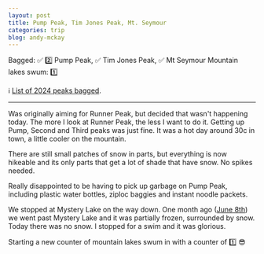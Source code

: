 ```yaml
---
layout: post
title: Pump Peak, Tim Jones Peak, Mt. Seymour
categories: trip
blog: andy-mckay
---
```


Bagged: ✅ 2️⃣ Pump Peak, ✅ Tim Jones Peak, ✅ Mt Seymour
Mountain lakes swum: 1️⃣
<p>ℹ️ <a href="/files/peaks-bagged.html">List of 2024 peaks bagged</a>.</p>

<hr class="florished">

Was originally aiming for Runner Peak, but decided that wasn't happening today. The more I look at Runner Peak, the less I want to do it. Getting up Pump, Second and Third peaks was just fine. It was a hot day around 30c in town, a little cooler on the mountain.

There are still small patches of snow in parts, but everything is now hikeable and its only parts that get a lot of shade that have snow. No spikes needed.

<div class="strava-embed-placeholder" data-embed-type="activity" data-embed-id="11856984669" data-style="standard"></div><script src="https://strava-embeds.com/embed.js"></script>

Really disappointed to be having to pick up garbage on Pump Peak, including plastic water bottles, ziploc baggies and instant noodle packets.

We stopped at Mystery Lake on the way down. One month ago ([June 8th](https://www.strava.com/activities/11606417454)) we went past Mystery Lake and it was partially frozen, surrounded by snow. Today there was no snow. I stopped for a swim and it was glorious.

Starting a new counter of mountain lakes swum in with a counter of 1️⃣ 😎